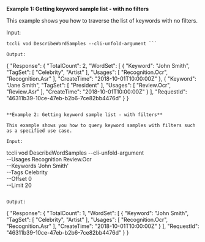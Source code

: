**Example 1: Getting keyword sample list - with no filters**

This example shows you how to traverse the list of keywords with no filters.

Input: 

```
tccli vod DescribeWordSamples --cli-unfold-argument ```

Output: 
```
{
    "Response": {
        "TotalCount": 2,
        "WordSet": [
            {
                "Keyword": "John Smith",
                "TagSet": [
                    "Celebrity",
                    "Artist"
                ],
                "Usages": [
                    "Recognition.Ocr",
                    "Recognition.Asr"
                ],
                "CreateTime": "2018-10-01T10:00:00Z"
            },
            {
                "Keyword": "Jane Smith",
                "TagSet": [
                    "President"
                ],
                "Usages": [
                    "Review.Ocr",
                    "Review.Asr"
                ],
                "CreateTime": "2018-10-01T10:00:00Z"
            }
        ],
        "RequestId": "46311b39-10ce-47eb-b2b6-7ce82bb4476d"
    }
}
```

**Example 2: Getting keyword sample list - with filters**

This example shows you how to query keyword samples with filters such as a specified use case.

Input: 

```
tccli vod DescribeWordSamples --cli-unfold-argument  \
    --Usages Recognition Review.Ocr \
    --Keywords 'John Smith' \
    --Tags Celebrity \
    --Offset 0 \
    --Limit 20
```

Output: 
```
{
    "Response": {
        "TotalCount": 1,
        "WordSet": [
            {
                "Keyword": "John Smith",
                "TagSet": [
                    "Celebrity",
                    "Artist"
                ],
                "Usages": [
                    "Recognition.Ocr",
                    "Recognition.Asr"
                ],
                "CreateTime": "2018-10-01T10:00:00Z"
            }
        ],
        "RequestId": "46311b39-10ce-47eb-b2b6-7ce82bb4476d"
    }
}
```

